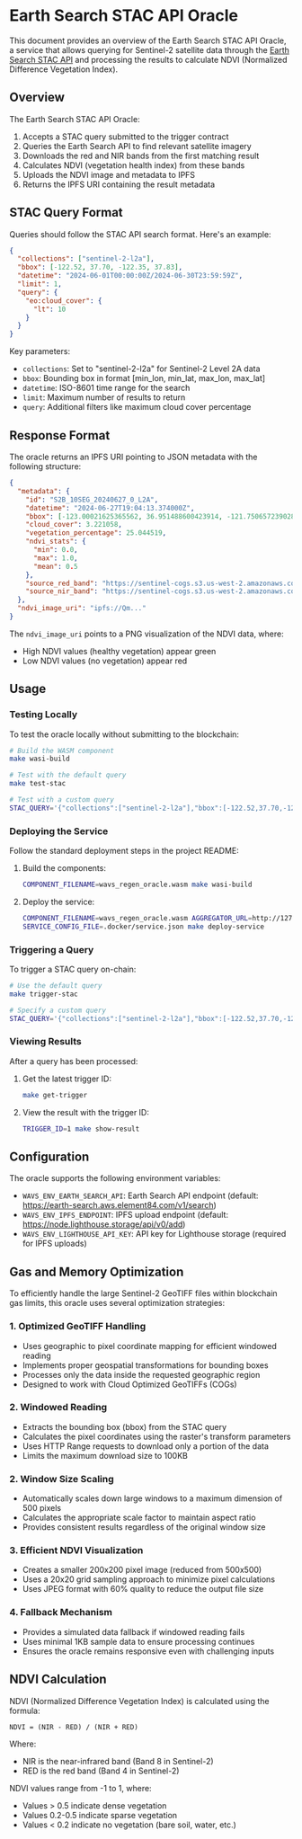 # Earth Search STAC API Oracle

This document provides an overview of the Earth Search STAC API Oracle, a service that allows querying for Sentinel-2 satellite data through the [Earth Search STAC API](https://earth-search.aws.element84.com/v1/api.html) and processing the results to calculate NDVI (Normalized Difference Vegetation Index).

## Overview

The Earth Search STAC API Oracle:

1. Accepts a STAC query submitted to the trigger contract
2. Queries the Earth Search API to find relevant satellite imagery
3. Downloads the red and NIR bands from the first matching result
4. Calculates NDVI (vegetation health index) from these bands
5. Uploads the NDVI image and metadata to IPFS
6. Returns the IPFS URI containing the result metadata

## STAC Query Format

Queries should follow the STAC API search format. Here's an example:

```json
{
  "collections": ["sentinel-2-l2a"],
  "bbox": [-122.52, 37.70, -122.35, 37.83],
  "datetime": "2024-06-01T00:00:00Z/2024-06-30T23:59:59Z",
  "limit": 1,
  "query": {
    "eo:cloud_cover": {
      "lt": 10
    }
  }
}
```

Key parameters:
- `collections`: Set to "sentinel-2-l2a" for Sentinel-2 Level 2A data
- `bbox`: Bounding box in format [min_lon, min_lat, max_lon, max_lat]
- `datetime`: ISO-8601 time range for the search
- `limit`: Maximum number of results to return
- `query`: Additional filters like maximum cloud cover percentage

## Response Format

The oracle returns an IPFS URI pointing to JSON metadata with the following structure:

```json
{
  "metadata": {
    "id": "S2B_10SEG_20240627_0_L2A",
    "datetime": "2024-06-27T19:04:13.374000Z",
    "bbox": [-123.00021625365562, 36.951488600423914, -121.75065723902861, 37.947580558603775],
    "cloud_cover": 3.221058,
    "vegetation_percentage": 25.044519,
    "ndvi_stats": {
      "min": 0.0,
      "max": 1.0,
      "mean": 0.5
    },
    "source_red_band": "https://sentinel-cogs.s3.us-west-2.amazonaws.com/sentinel-s2-l2a-cogs/10/S/EG/2024/6/S2B_10SEG_20240627_0_L2A/B04.tif",
    "source_nir_band": "https://sentinel-cogs.s3.us-west-2.amazonaws.com/sentinel-s2-l2a-cogs/10/S/EG/2024/6/S2B_10SEG_20240627_0_L2A/B08.tif"
  },
  "ndvi_image_uri": "ipfs://Qm..."
}
```

The `ndvi_image_uri` points to a PNG visualization of the NDVI data, where:
- High NDVI values (healthy vegetation) appear green
- Low NDVI values (no vegetation) appear red

## Usage

### Testing Locally

To test the oracle locally without submitting to the blockchain:

```bash
# Build the WASM component
make wasi-build

# Test with the default query
make test-stac

# Test with a custom query
STAC_QUERY='{"collections":["sentinel-2-l2a"],"bbox":[-122.52,37.70,-122.35,37.83],"datetime":"2024-06-01T00:00:00Z/2024-06-30T23:59:59Z","limit":1,"query":{"eo:cloud_cover":{"lt":10}}}' make test-stac
```

### Deploying the Service

Follow the standard deployment steps in the project README:

1. Build the components:
   ```bash
   COMPONENT_FILENAME=wavs_regen_oracle.wasm make wasi-build
   ```

2. Deploy the service:
   ```bash
   COMPONENT_FILENAME=wavs_regen_oracle.wasm AGGREGATOR_URL=http://127.0.0.1:8001 sh ./script/build_service.sh
   SERVICE_CONFIG_FILE=.docker/service.json make deploy-service
   ```

### Triggering a Query

To trigger a STAC query on-chain:

```bash
# Use the default query
make trigger-stac

# Specify a custom query
STAC_QUERY='{"collections":["sentinel-2-l2a"],"bbox":[-122.52,37.70,-122.35,37.83],"datetime":"2024-06-01T00:00:00Z/2024-06-30T23:59:59Z","limit":1,"query":{"eo:cloud_cover":{"lt":10}}}' make trigger-stac
```

### Viewing Results

After a query has been processed:

1. Get the latest trigger ID:
   ```bash
   make get-trigger
   ```

2. View the result with the trigger ID:
   ```bash
   TRIGGER_ID=1 make show-result
   ```

## Configuration

The oracle supports the following environment variables:

- `WAVS_ENV_EARTH_SEARCH_API`: Earth Search API endpoint (default: https://earth-search.aws.element84.com/v1/search)
- `WAVS_ENV_IPFS_ENDPOINT`: IPFS upload endpoint (default: https://node.lighthouse.storage/api/v0/add)
- `WAVS_ENV_LIGHTHOUSE_API_KEY`: API key for Lighthouse storage (required for IPFS uploads)

## Gas and Memory Optimization

To efficiently handle the large Sentinel-2 GeoTIFF files within blockchain gas limits, this oracle uses several optimization strategies:

### 1. Optimized GeoTIFF Handling
- Uses geographic to pixel coordinate mapping for efficient windowed reading
- Implements proper geospatial transformations for bounding boxes
- Processes only the data inside the requested geographic region
- Designed to work with Cloud Optimized GeoTIFFs (COGs)

### 2. Windowed Reading
- Extracts the bounding box (bbox) from the STAC query
- Calculates the pixel coordinates using the raster's transform parameters
- Uses HTTP Range requests to download only a portion of the data
- Limits the maximum download size to 100KB

### 2. Window Size Scaling
- Automatically scales down large windows to a maximum dimension of 500 pixels
- Calculates the appropriate scale factor to maintain aspect ratio
- Provides consistent results regardless of the original window size

### 3. Efficient NDVI Visualization
- Creates a smaller 200x200 pixel image (reduced from 500x500)
- Uses a 20x20 grid sampling approach to minimize pixel calculations
- Uses JPEG format with 60% quality to reduce the output file size

### 4. Fallback Mechanism
- Provides a simulated data fallback if windowed reading fails
- Uses minimal 1KB sample data to ensure processing continues
- Ensures the oracle remains responsive even with challenging inputs

## NDVI Calculation

NDVI (Normalized Difference Vegetation Index) is calculated using the formula:

```
NDVI = (NIR - RED) / (NIR + RED)
```

Where:
- NIR is the near-infrared band (Band 8 in Sentinel-2)
- RED is the red band (Band 4 in Sentinel-2)

NDVI values range from -1 to 1, where:
- Values > 0.5 indicate dense vegetation
- Values 0.2-0.5 indicate sparse vegetation
- Values < 0.2 indicate no vegetation (bare soil, water, etc.)